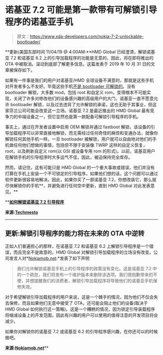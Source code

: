 # 诺基亚 7.2 可能是第一款带有可解锁引导程序的诺基亚手机

> 原文：<https://www.xda-developers.com/nokia-7-2-unlockable-bootloader/>

**更新(美国东部时间 11/04/19 @ 4:00AM:**HMD Global 已经澄清，解锁诺基亚 7.2 和诺基亚 6.2 上的引导加载程序的功能是无意的，因此，将在即将推出的 OTA 中被取消。滚动到底部了解更多信息。这篇发表于 2019 年 10 月 31 日的文章被保存如下。

如果有一件事是我们的用户对诺基亚/HMD 全球设备不满意的，那就是这些手机对开发者多么不友好。毕竟这些手机[不是 bootloader 可解锁的](https://www.xda-developers.com/nokia-3-2-nokia-4-2-bootloader-unlock-method/)。没有 bootloader 解锁，大多数 mod，包括 root 和自定义 rom，变得根本不可能实现，关闭了许多对修改他们的设备感兴趣的高级用户的大门。诺基亚一直不愿意允许 bootloader 解锁，以及过去违背了允许解锁的承诺，这也无助于其事业，但这家芬兰公司可能会改变这一立场。诺基亚 7.2 是最近推出的 HMD Global 最有竞争力的中端设备之一，但它显然也是第一款配备可解锁引导程序的手机。

事实上，通过在开发者设置中启用 OEM 解锁并通过 fastboot 解锁，该设备的引导加载程序可以非常直接地解锁，而无需经过任何奇怪的麻烦和变通办法，就像你解锁任何其他手机一样。一旦 bootloader 被解锁，用户就可以自由地对他们的手机做任何他们想做的事情，包括但不限于安装像 TWRP 这样的自定义恢复，root，以及刷新自定义 rom(以 GSI 或设备专用 rom 的形式)。以前，诺基亚用户在解锁手机的引导程序时大多运气不佳，因此，被迫保持完全库存。

然而，请记住，这有可能只是 HMD Global 的一个重大事故或错误，他们并没有打算在手机上安装一个不可锁定的引导程序。如果他们想的话，这个问题可以通过软件更新很容易地解决。因此，如果你买了一部诺基亚 7.2，你想改装它，那么就尽快解锁你的手机**，并避免进行任何空中更新，直到 HMD Global 对此发表意见。**

 ****[如何解锁诺基亚 7.2 引导程序](https://forum.xda-developers.com/nokia-7-2/how-to/guide-unlocking-bootloader-t3994617)**

**来源:[Techmesto](https://www.techmesto.com/nokia-7-2-bootloader-unlock/)**

* * *

## 更新:解锁引导程序的能力将在未来的 OTA 中逆转

正如人们普遍担心的那样，在诺基亚 7.2 和诺基亚 6.2 上解锁引导程序是一个错误，而且完全不是故意的。HMD Global 对解锁引导加载程序的立场没有改变。公司发言人对*[Nokiamob.net](https://nokiamob.net/2019/11/02/official-nokia-mobile-will-remove-the-option-to-unlock-the-nokia-7-2-and-nokia-6-2-bootloader/):*发表了如下声明

> 我们允许解锁诺基亚手机上的引导程序的政策没有变化。这是诺基亚 7.2 中的一个疏忽，我们将发布一个维护版本来删除该选项。我们很抱歉带来的不便，并想提醒我们的消费者，解锁引导加载程序将导致他们的诺基亚手机保修失效。

对于希望解锁引导加载程序的用户来说，这是一个棘手的情况，因为他们不仅会失去保修，而且如果他们无意中接受了 OTA，还可能会阻止他们的设备(取决于 HMD Global 如何执行这一策略)。这是一个糟糕的情况，因为锁定引导装载程序将缩减设备上的开发范围，因此有兴趣的用户可以使用的值得注意的开发项目将会减少。

如果你对解锁你的诺基亚 7.2 或诺基亚 6.2 的引导程序感兴趣，在你还可以的时候做吧。

**来源:[Nokiamob.net](https://nokiamob.net/2019/11/02/official-nokia-mobile-will-remove-the-option-to-unlock-the-nokia-7-2-and-nokia-6-2-bootloader/)****